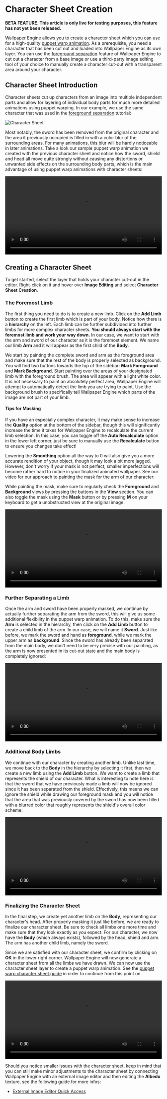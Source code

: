 # Character Sheet Creation

**BETA FEATURE. This article is only live for testing purposes, this feature has not yet been released.**

Wallpaper Engine allows you to create a character sheet which you can use for a high-quality [puppet warp animation](/scene/puppet-warp/introduction). As a prerequisite, you need a character that has been cut out and loaded into Wallpaper Engine as its own layer. You can use the [foreground separation](/scene/image-preparation/foreground-separation) feature of Wallpaper Engine to cut out a character from a base image or use a third-party image editing tool of your choice to manually create a character cut-out with a transparent area around your character.

## Character Sheet Introduction

Character sheets cut up characters from an image into multiple independent parts and allow for layering of individual body parts for much more detailed animations using puppet warping. In our example, we use the same character that was used in the [foreground separation](/scene/image-preparation/foreground-separation) tutorial:

![Character Sheet](/img/character-sheet-creation/character_sheet_example.png)

Most notably, the sword has been removed from the original character and the area it previously occupied is filled in with a color blur of the surrounding areas. For many animations, this blur will be hardly noticeable in later animations. Take a look our sample puppet warp animation we created with the previous character sheet and notice how the sword, shield and head all move quite strongly without causing any distortions or unwanted side effects on the surrounding body parts, which is the main advantage of using puppet warp animations with character sheets:

<video width="100%" controls autoplay loop>
  <source src="/videos/character_sheet_puppet_warp.mp4" type="video/mp4">
  Your browser does not support the video tag.
</video>


## Creating a Character Sheet

To get started, select the layer that holds your character cut-out in the editor. Right-click on it and hover over **Image Editing** and select **Character Sheet Creation**.

### The Foremost Limb

The first thing you need to do is to create a new limb. Click on the **Add Limb** button to create the first limb which is part of your body. Notice how there is a **hierarchy** on the left. Each limb can be further subdivided into further limbs for more complex character sheets. **You should always start with the foremost limb and work your way down.** In our case, we want to start with the arm and sword of our character as it is the foremost element. We name our limb **Arm** and it will appear as the first child of the **Body**.

We start by painting the complete sword and arm as the foreground area and make sure that the rest of the body is properly selected as background. You will find two buttons towards the top of the sidebar: **Mark Foreground** and **Mark Background**. Start painting over the areas of your designated limb with the foreground brush. The area will appear with a light white color. It is not necessary to paint an absolutely perfect area, Wallpaper Engine will attempt to automatically detect the limb you are trying to paint. Use the background brush to specifically tell Wallpaper Engine which parts of the image are not part of your limb.

#### Tips for Masking

If you have an especially complex character, it may make sense to increase the **Quality** option at the bottom of the sidebar, though this will significantly increase the time it takes for Wallpaper Engine to recalculate the current limb selection. In this case, you can toggle off the **Auto Recalculate** option in the lower left corner, just be sure to manually use the **Recalculate** button to ensure you changes take effect!

Lowering the **Smoothing** option all the way to 0 will also give you a more accurate rendition of your object, though it may look a bit more jagged. However, don't worry if your mask is not perfect, smaller imperfections will become rather hard to notice in your finalized animated wallpaper. See our video for our approach to painting the mask for the arm of our character:

While painting the mask, make sure to regularly check the **Foreground** and **Background** views by pressing the buttons in the **View** section. You can also toggle the mask using the **Mask** button or by pressing **M** on your keyboard to get a unobstructed view at the original image.


<video width="100%" controls>
  <source src="/videos/cs_arm.mp4" type="video/mp4">
  Your browser does not support the video tag.
</video>

### Further Separating a Limb

Once the arm and sword have been properly masked, we continue by actually further separating the arm from the sword, this will give us some additional flexibility in the puppet warp animation. To do this, make sure the **Arm** is selected in the hierarchy, then click on the **Add Limb** button to create a child limb of the arm. In our case, we will name it **Sword**. Just like before, we mark the sword and hand as **foreground**, while we mark the upper arm as **background**. Since the sword has already been separated from the main body, we don't need to be very precise with our painting, as the arm is now presented in its cut-out state and the main body is completely ignored:

<video width="100%" controls>
  <source src="/videos/cs_sword.mp4" type="video/mp4">
  Your browser does not support the video tag.
</video>

### Additional Body Limbs

We continue with our character by creating another limb. Unlike last time, we move back to the **Body** in the hierarchy by selecting it first, then we create a new limb using the **Add Limb** button. We want to create a limb that represents the shield of our character. What is interesting to note here is that the sword that we have previously made a limb will now be ignored since it has been separated from the shield. Effectively, this means we can ignore the shield while drawing our foreground mask and you will notice that the area that was previously covered by the sword has now been filled with a blurred color that roughly represents the shield's overall color scheme:

<video width="100%" controls>
  <source src="/videos/cs_shield.mp4" type="video/mp4">
  Your browser does not support the video tag.
</video>

### Finalizing the Character Sheet

In the final step, we create yet another limb on the **Body**, representing our character's head. After properly masking it just like before, we are ready to finalize our character sheet. Be sure to check all limbs one more time and make sure that they look exactly as you expect. For our character, we now have the **Body** (which always exists), followed by the head, shield and arm. The arm has another child limb, namely the sword.

Since we are satisfied with our character sheet, we confirm by clicking on **OK** in the lower right corner. Wallpaper Engine will now generate a character sheet from all the limbs we have drawn. We can now use the character sheet layer to create a puppet warp animation. See the [puppet warp character sheet guide](/scene/puppet-warp/charactersheet) in order to continue from this point on.

<video width="100%" controls>
  <source src="/videos/cs_summary.mp4" type="video/mp4">
  Your browser does not support the video tag.
</video>

Should you notice smaller issues with the character sheet, keep in mind that you can still make minor adjustments to the character sheet by connecting Wallpaper Engine with an external image editor and then editing the **Albedo** texture, see the following guide for more infos:

* [External Image Editor Quick Access](/scene/image-preparation/external-editor)